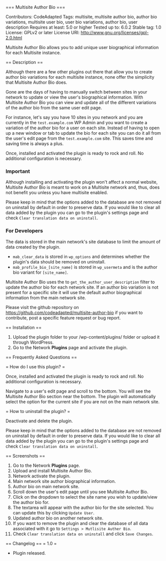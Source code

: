 === Multisite Author Bio ===

Contributors: CodeAdapted
Tags: multisite, multisite author bio, author bio variations, multisite user bio, user bio variations, author bio, user description
Requires at least: 5.0 or higher
Tested up to: 6.0.2
Stable tag: 1.0
License: GPLv2 or later
License URI: http://www.gnu.org/licenses/gpl-2.0.html

Multisite Author Bio allows you to add unique user biographical information for each Multisite instance.

== Description ==

Although there are a few other plugins out there that allow you to create author bio variations for each multisite instance, none offer the simplicity that Multisite Author Bio does.

Gone are the days of having to manually switch between sites in your network to update or view the user's biographical information. With Multisite Author Bio you can view and update all of the different variations of the author bio from the same user edit page.

For instance, let's say you have 10 sites in you network and you are currently in the `test.example.com` WP Admin and you want to create a variation of the author bio for a user on each site. Instead of having to open up a new window or tab to update the bio for each site you can do it all from the user's edit page from the `test.example.com` site. This saves time and saving time is always a plus.

Once, installed and activated the plugin is ready to rock and roll. No additional configuration is necessary.

### Important

Although installing and activating the plugin won't affect a normal website, Multisite Author Bio is meant to work on a Multisite network and, thus, does not benefit you unless you have multisite enabled.

Please keep in mind that the options added to the database are not removed on uninstall by default in order to preserve data. If you would like to clear all data added by the plugin you can go to the plugin's settings page and check `Clear translation data on uninstall`.

### For Developers

The data is stored in the main network's site database to limit the amount of data created by the plugin.
- `mab_clear_data` is stored in `wp_options` and determines whether the plugin's data should be removed on uninstall.
- `mab_profile_bio_[site_name]` is stored in `wp_usermeta` and is the author bio variant for `[site_name]`.

Multisite Author Bio uses the to `get_the_author_user_description` filter to update the author bio for each network site. If an author bio variation is not present for a specific site it will use the default author biographical information from the main network site.


Please visit the github repository on https://github.com/codeadapted/multisite-author-bio if you want to contribute, post a specific feature request or bug report.

== Installation ==

1. Upload the plugin folder to your /wp-content/plugins/ folder or upload it through WordPress.
2. Go to the Network **Plugins** page and activate the plugin.

== Frequently Asked Questions ==

= How do I use this plugin? =

Once, installed and activated the plugin is ready to rock and roll. No additional configuration is necessary.

Navigate to a user's edit page and scroll to the bottom. You will see the Multisite Author Bio section near the bottom. The plugin will automatically select the option for the current site if you are not on the main network site.

= How to uninstall the plugin? =

Deactivate and delete the plugin.

Please keep in mind that the options added to the database are not removed on uninstall by default in order to preserve data. If you would like to clear all data added by the plugin you can go to the plugin's settings page and check `Clear translation data on uninstall`.

== Screenshots ==
1. Go to the Network **Plugins** page.
2. Upload and install Multisite Author Bio.
3. Network activate the plugin.
4. Main network site author biographical information.
5. Author bio on main network site.
6. Scroll down the user's edit page until you see Multisite Author Bio.
7. Click on the dropdown to select the site name you wish to update/view the author bio for.
8. The textarea will appear with the author bio for the site selected. You can update this by clicking `Update User`.
9. Updated author bio on another network site.
10. If you want to remove the plugin and clear the database of all data associated with it go to `Settings > Mutlisite Auther Bio`.
11. Check `Clear translation data on uninstall` and click `Save Changes`.

== Changelog ==
= 1.0 =
* Plugin released.
